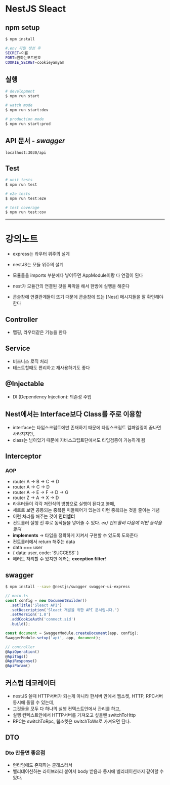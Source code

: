 # NestJS Sleact

## npm setup

```bash
$ npm install
```

```bash
#.env 파일 생성 후
SECRET=이름
PORT=원하는포트번호
COOKIE_SECRET=cookieyamyam
```


## 실행

```bash
# development
$ npm run start

# watch mode
$ npm run start:dev

# production mode
$ npm run start:prod
```

## API 문서 - _swagger_

`localhost:3030/api`

## Test

```bash
# unit tests
$ npm run test

# e2e tests
$ npm run test:e2e

# test coverage
$ npm run test:cov
```

---

# 강의노트

- express는 라우터 위주의 설계
- nestJS는 모듈 위주의 설계

- 모듈들을 imports 부분에다 넣어두면 AppModule이랑 다 연결이 된다
- nest가 모듈간의 연결된 것을 파악을 해서 한방에 실행을 해준다
- 콘솔창에 연결관계들이 뜨기 때문에 콘솔창에 뜨는 [Nest] 메시지들을 잘 확인해야 한다

## Controller

- 맵핑, 라우터같은 기능을 한다

## Service

- 비즈니스 로직 처리
- 테스트할때도 편리하고 재사용하기도 좋다

## @Injectable

- DI (Dependency Injection): 의존성 주입

## Nest에서는 Interface보다 Class를 주로 이용함

- interface는 타입스크립트에만 존재하기 때문에 타입스크립트 컴파일링이 끝나면 사라지지만,
- class는 남아있기 때문에 자바스크립트단에서도 타입검증이 가능하게 됨

## Interceptor

### AOP

- router A -> B -> C -> D
- router A -> C -> D
- router A -> E -> F -> D -> G
- router Z -> A -> X -> D
- 라우터들이 각각 저런식의 방향으로 실행이 된다고 볼때, 
- 세로로 보면 공통되는 중복된 미들웨어가 있는데 이런 중복되는 것을 줄이는 개념
- 이런 처리를 해주는 것이 **인터셉터**
- 컨트롤러 실행 전 후로 동작들을 넣어줄 수 있다. _ex) 컨트롤러 다음에 어떤 동작을 할지_
- **implements** -> 타입을 정확하게 지켜서 구현할 수 있도록 도와준다
- 컨트롤러에서 return 해주는 data
- data === user
- { data: user, code: 'SUCCESS' }
- 에러도 처리할 수 있지만 에러는 **exception filter**!

## swagger

```bash
$ npm install --save @nestjs/swagger swagger-ui-express
```

```javascript
// main.ts
const config = new DocumentBuilder()
  .setTitle('Sleact API')
  .setDescription('Sleact 개발을 위한 API 문서입니다.')
  .setVersion('1.0')
  .addCookieAuth('connect.sid')
  .build();

const document = SwaggerModule.createDocument(app, config);
SwaggerModule.setup('api', app, document);

// controller
@ApiOperation()
@ApiTags()
@ApiResponse()
@ApiParam()
```

## 커스텀 데코레이터

- nestJS 쓸때 HTTP서버가 되는게 아니라 한서버 안에서 웹소켓, HTTP, RPC서버 동시에 돌릴 수 있는데,
- 그것들을 모두 다 하나의 실행 컨텍스트안에서 관리를 하고,
- 실행 컨텍스트안에서 HTTP서버를 가져오고 싶을땐 switchToHttp
- RPC는 switchToRpc, 웹소켓은 switchToWs로 가져오면 된다.

## DTO

### Dto 만들면 좋은점
- 런타임에도 존재하는 클래스라서 
- 벨리데이션하는 라이브러리 붙여서 body 받음과 동시에 벨리데이션까지 같이할 수 있다.


